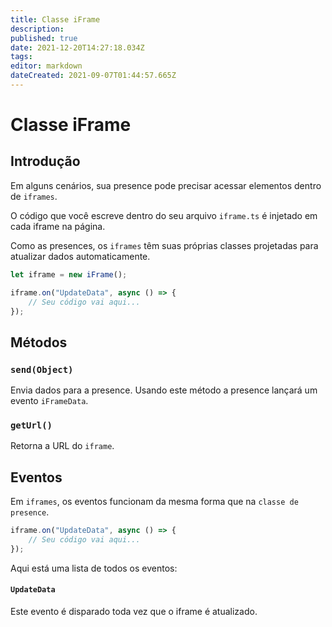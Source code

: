 ```yaml
---
title: Classe iFrame
description:
published: true
date: 2021-12-20T14:27:18.034Z
tags:
editor: markdown
dateCreated: 2021-09-07T01:44:57.665Z
---
```


# Classe iFrame

## Introdução

Em alguns cenários, sua presence pode precisar acessar elementos dentro de `iframes`.

O código que você escreve dentro do seu arquivo `iframe.ts` é injetado em cada iframe na página.

Como as presences, os `iframes` têm suas próprias classes projetadas para atualizar dados automaticamente.

```ts
let iframe = new iFrame();

iframe.on("UpdateData", async () => {
    // Seu código vai aqui...
});
```

## Métodos

### `send(Object)`
Envia dados para a presence. Usando este método a presence lançará um evento `iFrameData`.

### `getUrl()`
Retorna a URL do `iframe`.

## Eventos
Em `iframes`, os eventos funcionam da mesma forma que na `classe de presence`.

```ts
iframe.on("UpdateData", async () => {
    // Seu código vai aqui...
});
```

Aqui está uma lista de todos os eventos:

#### `UpdateData`

Este evento é disparado toda vez que o iframe é atualizado.
